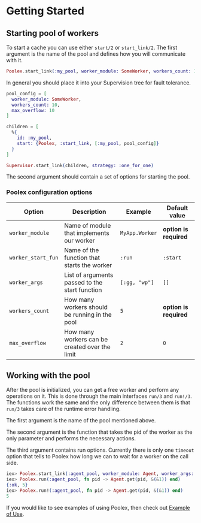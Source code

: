 # Getting Started

## Starting pool of workers

To start a cache you can use either `start/2` or `start_link/2`. The first argument is the name of the pool and defines how you will communicate with it.

```elixir
Poolex.start_link(:my_pool, worker_module: SomeWorker, workers_count: 10)
```

In general you should place it into your Supervision tree for fault tolerance.

```elixir
pool_config = [
  worker_module: SomeWorker,
  workers_count: 10,
  max_overflow: 10
]

children = [
  %{
    id: :my_pool,
    start: {Poolex, :start_link, [:my_pool, pool_config]}
  }
]

Supervisor.start_link(children, strategy: :one_for_one)
```

The second argument should contain a set of options for starting the pool.

### Poolex configuration options

| Option             | Description                                    | Example        | Default value          |
|--------------------|------------------------------------------------|----------------|------------------------|
| `worker_module`    | Name of module that implements our worker      | `MyApp.Worker` | **option is required** |
| `worker_start_fun` | Name of the function that starts the worker    | `:run`         | `:start`               |
| `worker_args`      | List of arguments passed to the start function | `[:gg, "wp"]`  | `[]`                   |
| `workers_count`    | How many workers should be running in the pool | `5`            | **option is required** |
| `max_overflow`     | How many workers can be created over the limit | `2`            | `0`                    |

## Working with the pool

After the pool is initialized, you can get a free worker and perform any operations on it. This is done through the main interfaces `run/3` and `run!/3`. The functions work the same and the only difference between them is that `run/3` takes care of the runtime error handling.

The first argument is the name of the pool mentioned above.

The second argument is the function that takes the pid of the worker as the only parameter and performs the necessary actions.

The third argument contains run options. Currently there is only one `timeout` option that tells to Poolex how long we can to wait for a worker on the call side.

```elixir
iex> Poolex.start_link(:agent_pool, worker_module: Agent, worker_args: [fn -> 5 end], workers_count: 1)
iex> Poolex.run(:agent_pool, fn pid -> Agent.get(pid, &(&1)) end)
{:ok, 5}
iex> Poolex.run!(:agent_pool, fn pid -> Agent.get(pid, &(&1)) end)
5
```

If you would like to see examples of using Poolex, then check out [Example of Use](example-of-use.md).
